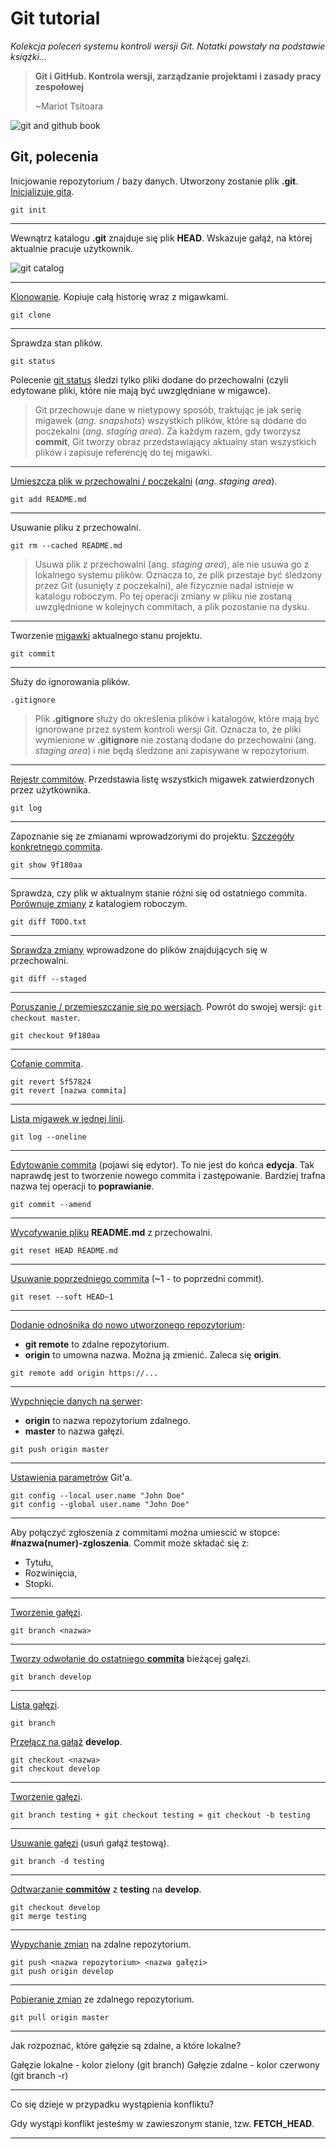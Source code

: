 # Git tutorial

_Kolekcja poleceń systemu kontroli wersji Git. Notatki powstały na podstawie książki..._

> **Git i GitHub. Kontrola wersji, zarządzanie projektami i zasady pracy zespołowej** 
> 
> ~Mariot Tsitoara

![git and github book](./img/git-and-github.jpg)

## Git, polecenia

Inicjowanie repozytorium / bazy danych. Utworzony zostanie plik **.git**. [Inicjalizuje gita](./git/git-init.sh).

```git
git init
```

---

Wewnątrz katalogu **.git** znajduje się plik **HEAD**. Wskazuje gałąź, na której aktualnie pracuje użytkownik.

![git catalog](./img/git-catalog.png)

---

[Klonowanie](./git/git-clone.sh). Kopiuje całą historię wraz z migawkami.

```git
git clone
```

---

Sprawdza stan plików.

```git
git status
```

Polecenie [git status](./git/git-status.sh) śledzi tylko pliki dodane do przechowalni (czyli edytowane pliki, które 
nie mają być uwzględniane w migawce).

> Git przechowuje dane w nietypowy sposób, traktując je jak 
serię migawek (_ang. snapshots_) wszystkich plików, które są 
dodane do poczekalni (_ang. staging area_). Za każdym razem, gdy 
tworzysz **commit**, Git tworzy obraz przedstawiający aktualny stan 
wszystkich plików i zapisuje referencję do tej migawki.

---

[Umieszcza plik w przechowalni / poczekalni](./git/git-add.sh) (_ang. staging area_).

```git
git add README.md
```

---

Usuwanie pliku z przechowalni.

```git
git rm --cached README.md
```

> Usuwa plik z przechowalni (ang. _staging area_), ale nie usuwa go z lokalnego systemu plików.
Oznacza to, że plik przestaje być śledzony przez Git (usunięty z poczekalni), ale fizycznie
nadal istnieje w katalogu roboczym. Po tej operacji zmiany w pliku nie zostaną uwzględnione w
kolejnych commitach, a plik pozostanie na dysku.

---

Tworzenie [migawki](./git/git-commit.sh) aktualnego stanu projektu.

```git
git commit
```

---

Służy do ignorowania plików.
```git
.gitignore
```

> Plik **.gitignore** służy do określenia plików i katalogów, które 
mają być ignorowane przez system kontroli wersji Git. Oznacza to, że 
pliki wymienione w **.gitignore** nie zostaną dodane do przechowalni 
(ang. _staging area_) i nie będą śledzone ani zapisywane w repozytorium.

---

[Rejestr commitów](./git/git-log.sh). Przedstawia listę wszystkich migawek zatwierdzonych przez użytkownika.
```git
git log
```

---

Zapoznanie się ze zmianami wprowadzonymi do projektu. [Szczegóły konkretnego commita](./git/git-show.sh).
```git
git show 9f180aa
```

---

Sprawdza, czy plik w aktualnym stanie różni się od ostatniego commita. 
[Porównuje zmiany](./git/git-diff.sh) z katalogiem roboczym.
```git
git diff TODO.txt
```

---

[Sprawdza zmiany](./git/git-diff-staged.sh) wprowadzone do plików znajdujących się w przechowalni.
```git
git diff --staged
```

---

[Poruszanie / przemieszczanie się po wersjach](./git/git-checkout.sh). Powrót do swojej wersji: `git checkout master`.
```git
git checkout 9f180aa
```

---

[Cofanie commita](./git/git-revert.sh).
```git
git revert 5f57824
git revert [nazwa commita]
```

---

[Lista migawek w jednej linii](./git/git-log-oneline.sh).
```git
git log --oneline
```

---

[Edytowanie commita](./git/git-commit-amend.sh) (pojawi się edytor). To nie jest do końca **edycja**. Tak 
naprawdę jest to tworzenie nowego commita i zastępowanie. Bardziej trafna nazwa 
tej operacji to **poprawianie**.
```git
git commit --amend
```

---

[Wycofywanie pliku](./git/git-reset.sh) **README.md** z przechowalni.
```git
git reset HEAD README.md
```

---

[Usuwanie poprzedniego commita](./git/git-reset-soft.sh) (~1 - to poprzedni commit).
```git
git reset --soft HEAD~1
```

---

[Dodanie odnośnika do nowo utworzonego repozytorium](./git/git-remote.sh):
* **git remote** to zdalne repozytorium.
* **origin** to umowna nazwa. Można ją zmienić. Zaleca się **origin**.

```git
git remote add origin https://...
```

---

[Wypchnięcie danych na serwer](./git/git-push.sh):
* **origin** to nazwa repozytorium zdalnego.
* **master** to nazwa gałęzi.

```git
git push origin master
```

---

[Ustawienia parametrów](./git/git-config.sh) Git'a.
```git
git config --local user.name "John Doe"
git config --global user.name "John Doe"
```

---

Aby połączyć zgłoszenia z commitami można umiescić w stopce: **#nazwa(numer)-zgloszenia**. Commit może składać się z:
+ Tytułu,
+ Rozwinięcia,
+ Stopki.

---

[Tworzenie gałęzi](./git/git-branch.sh).
```git
git branch <nazwa>
```

---

[Tworzy odwołanie do ostatniego **commita**](./git/git-branch-last.sh) bieżącej gałęzi.
```git
git branch develop
```

---

[Lista gałęzi](./git/git-branch-local.sh).
```git
git branch
```

[Przełącz na gałąź](./git/git-checkout-branch.sh) **develop**.
```git
git checkout <nazwa>
git checkout develop
```

---

[Tworzenie gałęzi](./git/git-checkout-branch-b.sh).
```git
git branch testing + git checkout testing = git checkout -b testing
```

---

[Usuwanie gałęzi](./git/git-branch-d.sh) (usuń gałąź testową).
```git
git branch -d testing
```

---

[Odtwarzanie **commitów**](./git/git-merge.sh) z **testing** na **develop**.
```git
git checkout develop
git merge testing
```

---

[Wypychanie zmian](./git/git-push-origin.sh) na zdalne repozytorium.
```git
git push <nazwa repozytorium> <nazwa gałęzi>
git push origin develop
```

---

[Pobieranie zmian](./git/git-pull.sh) ze zdalnego repozytorium.
```git
git pull origin master
```

---

Jak rozpoznać, które gałęzie są zdalne, a które lokalne?

Gałęzie lokalne - kolor zielony (git branch)
Gałęzie zdalne - kolor czerwony (git branch -r)

---

Co się dzieje w przypadku wystąpienia konfliktu?

Gdy wystąpi konflikt jesteśmy w zawieszonym stanie, tzw. **FETCH_HEAD**.

---
